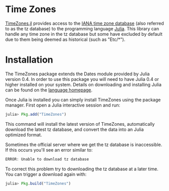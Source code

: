 Time Zones
==========

[TimeZones.jl](https://github.com/quinnj/TimeZones.jl) provides access to the [IANA time zone database](http://www.iana.org/time-zones) (also referred to as the tz database) to the programming language [Julia](http://julialang.org/). This library can handle any time zone in the tz database but some have excluded by default due to them being deemed as historical (such as "Etc/*").

# Installation

The TimeZones package extends the Dates module provided by Julia version 0.4. In order to use this package you will need to have Julia 0.4 or higher installed on your system. Details on downloading and installing Julia can be found on the [language homepage](http://julialang.org/).

Once Julia is installed you can simply install TimeZones using the package manager. First open a Julia interactive session and run:

```julia
julia> Pkg.add("TimeZones")
```

This command will install the latest version of TimeZones, automatically download the latest tz database, and convert the data into an Julia optimized format.

Sometimes the official server where we get the tz database is inaccessible. If this occurs you'll see an error similar to:

```julia
ERROR: Unable to download tz database
```

To correct this problem try to downloading the tz database at a later time. You can trigger a download again with:

```julia
julia> Pkg.build("TimeZones")
```
